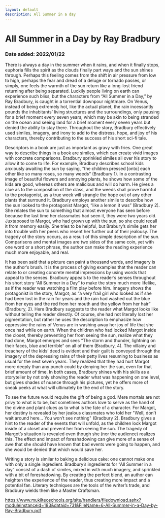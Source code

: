 ```yaml
---
layout: default
description: All Summer in a day
---
```

# All Summer in a Day by Ray Bradbury
### Date added: 2022/01/22
There is always a day in the summer when it rains, and when it finally stops,  euphoria fills the spirit as the clouds finally part ways and the sun shines through. Perhaps this feeling comes from the shift in air pressure from low to high, perhaps the fear and dread of a deluge or tornado passes, or simply, one feels the warmth of the sun return like a long-lost friend returning after being separated. Luckily people living on earth can experience such bliss, but the characters from “All Summer in a Day,” by Ray Bradbury, is caught in a torrential downpour nightmare. On Venus, instead of being extremely hot, like the actual planet, the rain incessantly pounds the inhabitants’ living structures and the surroundings, only pausing for a brief moment every seven years, which may be akin to being stranded on the ocean and seeing land for a brief moment every seven years but denied the ability to stay there. Throughout the story, Bradbury effectively used similes, imagery, and irony to add to the distress, hope, and joy of his characters, thereby contributing to the success of his short sci-fi tale.
	
Descriptors in a book are just as important as gravy with fries. One great way to describe things in a book are similes, which can create vivid images with concrete comparisons. Bradbury sprinkled similes all over his story to allow it to come to life. For example, Bradbury describes school kids anxiously awaiting the sun by saying, “the children pressed [onto] each other like so many roses, so many weeds” (Bradbury 1). In a contrasting image of beautiful flowers and annoying plants, he shows how some of the kids are good, whereas others are malicious and will do harm. He gives a clue as to the composition of the class, and the weeds shall prove harmful to the protagonist, as a true week will strangle the hope out of any other plants that surround it. Bradbury employs  another simile to describe how the sun looked to the protagonist Margot, “like a lemon it was” (Bradbury 2). She relates the sun to something that almost everyone has seen before because the last time her classmates had seen it, they were two years old. Juxtaposed to Margot, who had grown up with the sun, so she could recall it from memory easily. She tries to be helpful, but Brabury’s simile gets her into trouble with her peers who resent her further out of their jealousy. The tragedy of the story occurs, as a result of this simple description of the sun. Comparisons and mental images are two sides of the same coin, yet with one word or a short phrase, the author can make the reading experience much more enjoyable, and real.

It has been said that a picture can paint a thousand words, and imagery is the author’s brush. It is the process of giving examples that the reader can relate to or creating concrete mental impressions by using words that appeal to the senses. Bradbury appeals to the reader’s senses throughout his short story “All Summer in a Day” to make the story much more lifelike, as if the reader was watching a film play before him. Imagery shows the protagonist in the story, Margot; as “a very frail girl who looked as if she had been lost in the rain for years and the rain had washed out the blue from her eyes and the red from her mouth and the yellow from her hair” (Bradbury, 2). Here Bradbury suggests to the reader what Margot looks like without telling the reader directly. Of course, she had not literally lost her pigmentation, but rather he uses the description to emphasize how oppressive the rains of Venus are in washing away her joy of life that she once had while on earth. When the children who had locked Margot inside the closet, thereby preventing her from seeing the sun, realize what they had done, Margot emerges and sees “The storm and thunder, lightning on their faces, blue and terrible” on all of them (Bradbury, 4). The villainy and treachery of the kids’ deed is evident and their guilt is conveyed through the imagery of the depressing rains of their petty lives resuming to business as usual for the next seven years. They realized that they had hurt Margot more deeply than any punch could by denying her the sun, even for that brief amount of time. In both cases, Bradbury shines with his skills as a storyteller by not only showing the reader what was happening on one level, but gives shades of nuance through his pictures, yet he offers more of sneak peeks at what will ultimately be the end of the story. 

To see the future would require the gift of being a god. Mere mortals are not privy to what is to be, but sometimes authors love to serve as the hand of the divine and plant clues as to what is the fate of a character. For Margot, her destiny is revealed by her jealous classmates who told her   "Well, don’t wait around here… You won’t see nothing" (Bradbury 2). Bradbury gives a hint to the reader of the events that will unfold, as the children lock Margot inside of a closet and prevent her from seeing the sun. The tragedy of Margot’s situation is revealed even though she (nor the audience) realizes this. The effect and impact of foreshadowing can give more of a sense of awe that she should have known that bad events were going to happen, and she would be denied that which would save her. 

Writing a story is similar to baking a delicious cake: one cannot make one with only a single ingredient. Bradbury’s ingredients for “All Summer in a day” consist of a dash of similes, mixed in with much imagery, and sprinkled with a bit of foreshadowing. By creating the perfect blend, an author can heighten the experience of the reader, thus creating more impact and a potential fan. Literary techniques are the tools of the writer’s trade, and Bradbury wields them like a Master Craftsman.

https://www.mukilteoschools.org/site/handlers/filedownload.ashx?moduleinstanceid=183&dataid=731&FileName=6-All-Summer-in-a-Day-by-Ray-Bradbury.pdf

